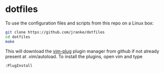 # dotfiles

To use the configuration files and scripts from this repo on a Linux box:

```bash
git clone https://github.com/jranke/dotfiles
cd dotfiles
make
```

This will download the [vim-plug](https://github.com/junegunn/vim-plug) plugin
manager from github if not already present at .vim/autoload. To install the
plugins, open vim and type

```vim
:PlugInstall
```
